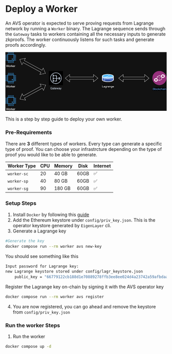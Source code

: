 # Deploy a Worker

An AVS operator is expected to serve proving requests from Lagrange network by running a `Worker` binary. The Lagrange sequence sends through the `Gateway` tasks to workers containing all the necessary inputs to generate zkproofs. The worker continuously listens for such tasks and generate proofs accordingly.


![Worker](Lagrange.png)

This is a step by step guide to deploy your own worker.

### Pre-Requirements

There are **3** different types of workers. Every type can generate a specific type of proof.
You can choose your infrastrcture depending on the type of proof you would like to be able to generate.

| Worker Type | CPU | Memory | Disk | Internet |
| --- | --- | --- | --- | --- |
| `worker-sc` | 20 | 40 GB | 60GB | ✅ |
| `worker-sp` | 40 | 80 GB | 60GB | ✅ |
| `worker-sg` | 90 | 180 GB | 60GB | ✅ |

### Setup Steps

1. Install `Docker` by following this [guide](https://docs.docker.com/engine/install/)
2. Add the Ethereum keystore under `config/priv_key.json`. This is the operator keystore generated by `EigenLayer` cli.
3. Generate a Lagrange key
```sh
#Generate the key
docker compose run --rm worker avs new-key
```
You should see something like this
```sh
Input password for Lagrange key:
new Lagrange keystore stored under config/lagr_keystore.json
	public_key = "66779122cb188d1e70889278ffb3ee8ee024d4a23742a59afbdaaa096fc5135c3a14d897de87d1c56adbe029619c231416e7dfb3f1de0a542dd8ac7f4748ce07"
```
Register the Lagrange key on-chain by signing it with the AVS operator key
```sh
docker compose run --rm worker avs register
```

4. You are now registered, you can go ahead and remove the keystore from  `config/priv_key.json`

### Run the worker Steps

1. Run the worker
```sh
docker compose up -d
```